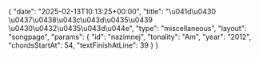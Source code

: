 {
    "date": "2025-02-13T10:13:25+00:00",
    "title": "\u041d\u0430 \u0437\u0438\u043c\u043d\u0435\u0439 \u0430\u0432\u0435\u043d\u044e",
    "type": "miscellaneous",
    "layout": "songpage",
    "params": {
        "id": "nazimnej",
        "tonality": "Am",
        "year": "2012",
        "chordsStartAt": 54,
        "textFinishAtLine": 39
    }
}